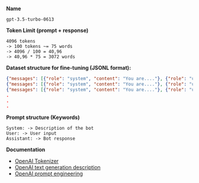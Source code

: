 **Name**

```text
gpt-3.5-turbo-0613
```

**Token Limit (prompt + response)**

```text
4096 tokens
-> 100 tokens ~= 75 words
-> 4096 / 100 = 40,96
-> 40,96 * 75 = 3072 words
```

**Dataset structure for fine-tuning (JSONL format):**

```json lines
{"messages": [{"role": "system", "content": "You are...."}, {"role": "user", "content": "Email example 1"}, {"role": "assistant", "content": "JSON response 1"}]}
{"messages": [{"role": "system", "content": "You are...."}, {"role": "user", "content": "Email example 2"}, {"role": "assistant", "content": "JSON response 2"}]}
{"messages": [{"role": "system", "content": "You are...."}, {"role": "user", "content": "Email example 3"}, {"role": "assistant", "content": "JSON response 3"}]}
.
.
.
```

**Prompt structure (Keywords)**

```text
System: -> Description of the bot
User: -> User input
Assistant: -> Bot response
```

**Documentation**

- [OpenAI Tokenizer](https://platform.openai.com/tokenizer)
- [OpenAI text generation description](https://platform.openai.com/docs/guides/text-generation)
- [OpenAI prompt engineering](https://platform.openai.com/docs/guides/prompt-engineering)